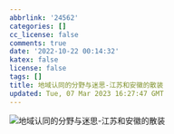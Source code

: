 ```yaml
---
abbrlink: '24562'
categories: []
cc_license: false
comments: true
date: '2022-10-22 00:14:32'
katex: false
license: false
tags: []
title: 地域认同的分野与迷思-江苏和安徽的散装
updated: Tue, 07 Mar 2023 16:27:47 GMT
---
```

<div></div>

<!--more-->

![地域认同的分野与迷思-江苏和安徽的散装](https://githubimages.pengfeima.cn/images/202303080017513.jpg)
